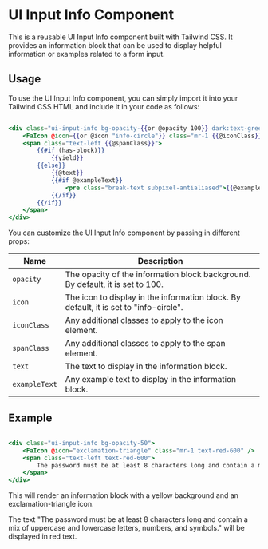 # UI Input Info Component

This is a reusable UI Input Info component built with Tailwind CSS. It provides an information block that can be used to display helpful information or examples related to a form input.

## Usage

To use the UI Input Info component, you can simply import it into your Tailwind CSS HTML and include it in your code as follows:

```hbs

<div class="ui-input-info bg-opacity-{{or @opacity 100}} dark:text-green-100" ...attributes>
    <FaIcon @icon={{or @icon "info-circle"}} class="mr-1 {{@iconClass}}" />
    <span class="text-left {{@spanClass}}">
        {{#if (has-block)}}
            {{yield}}
        {{else}}
            {{@text}}
            {{#if @exampleText}}
                <pre class="break-text subpixel-antialiased">{{@exampleText}}</pre>
            {{/if}}
        {{/if}}
    </span>
</div>

```

You can customize the UI Input Info component by passing in different props:

| Name        | Description                                                                           |
|-------------|---------------------------------------------------------------------------------------|
| `opacity`     | The opacity of the information block background. By default, it is set to 100.        |
| `icon`        | The icon to display in the information block. By default, it is set to "info-circle". |
| `iconClass`   | Any additional classes to apply to the icon element.                                  |
| `spanClass`   | Any additional classes to apply to the span element.                                  |
| `text`        | The text to display in the information block.                                         |
| `exampleText` | Any example text to display in the information block.                                 |

## Example

```hbs

<div class="ui-input-info bg-opacity-50">
    <FaIcon @icon="exclamation-triangle" class="mr-1 text-red-600" />
    <span class="text-left text-red-600">
        The password must be at least 8 characters long and contain a mix of uppercase and lowercase letters, numbers, and symbols.
    </span>
</div>


```

This will render an information block with a yellow background and an exclamation-triangle icon. 

The text "The password must be at least 8 characters long and contain a mix of uppercase and lowercase letters, numbers, and symbols." will be displayed in red text.
